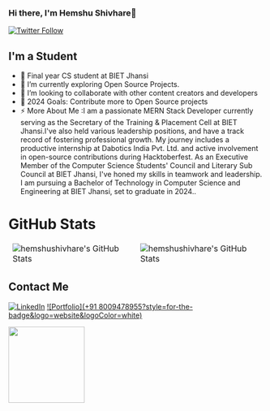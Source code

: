 ### Hi there, I'm Hemshu Shivhare👋


[![Twitter Follow](https://img.shields.io/twitter/follow/Ninja?color=1DA1F2&logo=twitter&style=for-the-badge)](https://twitter.com/gautamvishal966)

## I'm a Student 
- 🔭 Final year CS student at BIET Jhansi
- 🌱 I’m currently exploring Open Source Projects.
- 👯 I’m looking to collaborate with other content creators and developers
- 🥅 2024 Goals: Contribute more to Open Source projects
- ⚡ More About Me :I am a passionate MERN Stack Developer currently serving as the Secretary of the Training & Placement Cell at BIET Jhansi.I've also held various leadership positions, and have a 
    track record of fostering professional growth. My journey includes a productive internship at Dabotics India Pvt. Ltd. and active involvement in open-source contributions during Hacktoberfest. As 
    an Executive Member of the Computer Science Students' Council and Literary Sub Council at BIET Jhansi, I've honed my skills in teamwork and leadership. I am pursuing a Bachelor of Technology in 
    Computer Science and Engineering at BIET Jhansi, set to graduate in 2024..

# GitHub Stats

<table align="center" border="0" cellpadding="0" cellspacing="0">
    <thead>
        <tr>
            <td><img src="https://github-readme-stats.vercel.app/api?username=hemshushivhare&show_icons=true&locale=en&theme=tokyonight" alt="hemshushivhare's GitHub Stats" />               </td>
            <td><img src="https://streak-stats.demolab.com/?user=hemshushivhare&theme=tokyonight" alt="hemshushivhare's GitHub Stats" /></td>
        </tr>
    </thead>
</table>

 

## Contact Me

[![LinkedIn](https://img.shields.io/badge/LinkedIn-0077B5?style=for-the-badge&logo=linkedin&logoColor=white)](https://www.linkedin.com/in/hemshu-shivhare-5927491ba)
[![Portfolio](+91 8009478955?style=for-the-badge&logo=website&logoColor=white)]()



<a href="https://github.com/sponsors/"><img align="left" width="150" height="150" src="https://github.com/M0nica/M0nica/blob/main/octomonica/m0nica-octocat-rotating.gif?raw=true"></a>
